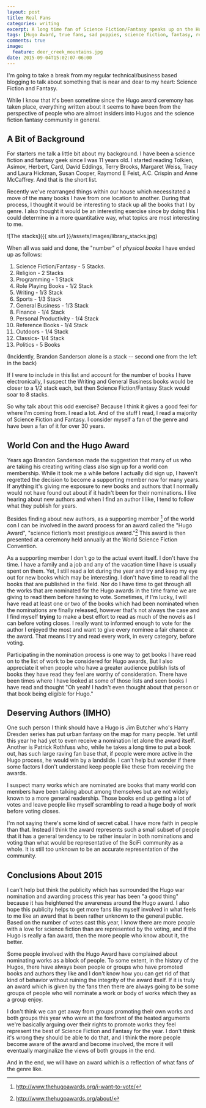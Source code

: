 ```yaml
---
layout: post
title: Real Fans
categories: writing
excerpt: A long time fan of Science Fiction/Fantasy speaks up on the Hugo Awards of 2015
tags: [Hugo Award, true fans, sad puppies, science fiction, fantasy, real fans]
comments: true
image:
  feature: deer_creek_mountains.jpg
date: 2015-09-04T15:02:07-06:00
---
```

I'm going to take a break from my regular technical/business based blogging to talk about something that is near and dear to my heart: Science Fiction and Fantasy.

While I know that it's been sometime since the Hugo award ceremony has taken place, everything written about it seems to have been from the perspective of people who are almost insiders into Hugos and the science fiction fantasy community in general.

## A Bit of Background

For starters me talk a little bit about my background. I have been a science fiction and fantasy geek since I was 11 years old. I started reading Tolkien, Asimov, Herbert, Card, David Eddings, Terry Brooks, Margaret Weiss, Tracy and Laura Hickman, Susan Cooper, Raymond E Feist, A.C. Crispin and Anne McCaffrey. And that is the short list. 

Recently we've rearranged things within our house which necessitated a move of the many books I have from one location to another. During that process, I thought it would be interesting to stack up all the books that I by genre. I also thought it would be an interesting exercise since by doing this I could determine in a more quantitative way, what topics are most interesting to me.

![The stacks]({{ site.url }}/assets/images/library_stacks.jpg)

When all was said and done, the "number" of _physical books_ I have ended up as follows:

1. Science Fiction/Fantasy - 5 Stacks.
2. Religion - 2 Stacks
3. Programming - 1 Stack
4. Role Playing Books - 1/2 Stack
5. Writing - 1/3 Stack
6. Sports - 1/3 Stack
7. General Business - 1/3 Stack
8. Finance - 1/4 Stack
9. Personal Productivity - 1/4 Stack
10. Reference Books - 1/4 Stack
11. Outdoors - 1/4 Stack
12. Classics- 1/4 Stack
13. Politics - 5 Books

(Incidently, Brandon Sanderson alone is a stack -- second one from the left in the back)

If I were to include in this list and account for the number of books I have electronically, I suspect the Writing and General Business books would be closer to a 1/2 stack each, but then Science Fiction/Fantasy Stack would soar to 8 stacks.

So why talk about this odd exercise? Because I think it gives a good feel for where I'm coming from. I read a lot. And of the stuff I read, I read a majority of Science Fiction and Fantasy. I consider myself a fan of the genre and have been a fan of it for over 30 years.

## World Con and the Hugo Award

Years ago Brandon Sanderson made the suggestion that many of us who are taking his creating writing class also sign up for a world con membership. While it took me a while before I actually did sign up, I haven't regretted the decision to become a supporting member now for many years. If anything it's giving me exposure to new books and authors that I normally would not have found out about if it hadn't been for their nominations. I like hearing about new authors and when I find an author I like, I tend to follow what they publish for years.

Besides finding about new authors, as a supporting member [^supporting] of the world con I can be involved in the award process for an award called the "Hugo Award", "science fiction’s most prestigious award."[^hugo] This award is then presented at a ceremony held annually at the World Science Fiction Convention. 

As a supporting member I don't go to the actual event itself. I don't have the time. I have a family and a job and any of the vacation time I have is usually spent on them. Yet, I still read a lot during the year and try and keep my eye out for new books which may be interesting. I don't have time to read all the books that are published in the field. Nor do I have time to get through all the works that are nominated for the Hugo awards in the time frame we are giving to read them before having to vote. Sometimes, if I'm lucky, I will have read at least one or two of the books which had been nominated when the nominations are finally released, however that's not always the case and I find myself **trying** to make a best effort to read as much of the novels as I can before voting closes. I really want to informed enough to vote for the author I enjoyed the most and want to give every nominee a fair chance at the award. That means I try and read every work, in every category, before voting.

Participating in the nomination process is one way to get books I have read on to the list of work to be considered for Hugo awards, But I also appreciate it when people who have a greater audience publish lists of books they have read they feel are worthy of consideration. There have been times where I have looked at some of those lists and seen books I have read and thought "Oh yeah! I hadn't even thought about that person or that book being eligible for Hugo." 

## Deserving Authors (IMHO)

One such person I think should have a Hugo is Jim Butcher who's Harry Dresden series has put urban fantasy on the map for many people. Yet until this year he had yet to even receive a nomination let alone the award itself. Another is Patrick Rothfuss who, while he takes a long time to put a book out, has such large raving fan base that, if people were more active in the Hugo process, he would win by a landslide. I can't help but wonder if there some factors I don't understand keep people like these from receiving the awards.

I suspect many works which are nominated are books that many world con members have been talking about among themselves but are not widely known to a more general readership. Those books end up getting a lot of votes and leave people like myself scrambling to read a huge body of work before voting closes.

I'm not saying there's some kind of secret cabal. I have more faith in people than that. Instead I think the award represents such a small subset of people that it has a general tendency to be rather insular in both nominations and voting than what would be representative of the SciFi community as a whole. It is still too unknown to be an accurate representation of the community.

## Conclusions About 2015

I can't help but think the publicity which has surrounded the Hugo war nomination and awarding process this year has been "a good thing" because it has heightened the awareness around the Hugo award. I also hope this publicity helps to get more fans like myself involved in what feels to me like an award that is been rather unknown to the general public. Based on the number of votes cast this year, I know there are more people with a love for science fiction than are represented by the voting, and if the Hugo is really a fan award, then the more people who know about it, the better. 

Some people involved with the Hugo Award have complained about nominating works as a block of people. To some extent, in the history of the Hugos, there have always been people or groups who have promoted books and authors they like and I don't know how you can get rid of that kind of behavior without ruining the integrity of the award itself. If it is truly an award which is given by the fans then there are always going to be some groups of people who will nominate a work or body of works which they as a group enjoy. 

I don't think we can get away from groups promoting their own works and both groups this year who were at the forefront of the heated arguments we're basically arguing over their rights to promote works they feel represent the best of Science Fiction and Fantasy for the year. I don't think it's wrong they should be able to do that, and I think the more people become aware of the award and become involved, the more it will eventually marginalize the views of both groups in the end. 

And in the end, we will have an award which is a reflection of what fans of the genre like.

[^hugo]: http://www.thehugoawards.org/about/
[^supporting]: http://www.thehugoawards.org/i-want-to-vote/